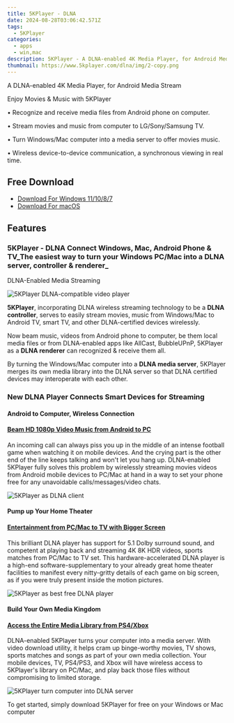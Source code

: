 ```yaml
---
title: 5KPlayer - DLNA
date: 2024-08-28T03:06:42.571Z
tags: 
  - 5KPlayer
categories: 
  - apps
  - win,mac
description: 5KPlayer - A DLNA-enabled 4K Media Player, for Android Media Stream
thumbnail: https://www.5kplayer.com/dlna/img/2-copy.png
---
```


A DLNA-enabled 4K Media Player, for Android Media Stream

Enjoy Movies & Music with 5KPlayer

• Recognize and receive media files from Android phone on computer.

• Stream movies and music from computer to LG/Sony/Samsung TV.

• Turn Windows/Mac computer into a media server to offer movies music.

• Wireless device-to-device communication, a synchronous viewing in real time.

## Free Download

- [Download For Windows 11/10/8/7](https://www.5kplayer.com/download/5kplayer-setup.exe)
- [Download For macOS](https://www.5kplayer.com/download/5kplayer-setup.dmg)

## Features

###  5KPlayer - DLNA Connect Windows, Mac, Android Phone & TV_The easiest way to turn your Windows PC/Mac into a DLNA server, controller & renderer_

DLNA-Enabled Media Streaming

![5KPlayer DLNA-compatible video player](https://www.5kplayer.com/dlna//img/index-1.png)

**5KPlayer**, incorporating DLNA wireless streaming technology to be a **DLNA controller**, serves to easily stream movies, music from Windows/Mac to Android TV, smart TV, and other DLNA-certified devices wirelessly.

Now beam music, videos from Android phone to computer, be them local media files or from DLNA-enabled apps like AllCast, BubbleUPnP, 5KPlayer as a **DLNA renderer** can recognized & receive them all.

By turning the Windows/Mac computer into a **DLNA media server**, 5KPlayer merges its own media library into the DLNA server so that DLNA certified devices may interoperate with each other.

### New DLNA Player Connects Smart Devices for Streaming

#### Android to Computer, Wireless Connection

#### [Beam HD 1080p Video Music from Android to PC](https://www.5kplayer.com/dlna/5kplayer-dlna-android-mac-windows-tv-dlna-devices.htm)

An incoming call can always piss you up in the middle of an intense football game when watching it on mobile devices. And the crying part is the other end of the line keeps talking and won't let you hang up. DLNA-enabled 5KPlayer fully solves this problem by wirelessly streaming movies videos from Android mobile devices to PC/Mac at hand in a way to set your phone free for any unavoidable calls/messages/video chats.

![5KPlayer as DLNA client](https://www.5kplayer.com/dlna//img/index-2.png)

#### Pump up Your Home Theater

#### [Entertainment from PC/Mac to TV with Bigger Screen](https://www.5kplayer.com/dlna/stream-pc-to-tv.htm)

This brilliant DLNA player has support for 5.1 Dolby surround sound, and competent at playing back and streaming 4K 8K HDR videos, sports matches from PC/Mac to TV set. This hardware-accelerated DLNA player is a high-end software-supplementary to your already great home theater facilities to manifest every nitty-gritty details of each game on big screen, as if you were truly present inside the motion pictures.

![5KPlayer as best free DLNA player](https://www.5kplayer.com/dlna//img/index-3.png)

#### Build Your Own Media Kingdom

#### [Access the Entire Media Library from PS4/Xbox](https://www.5kplayer.com/dlna/5kplayer-dlna-media-server.htm)

DLNA-enabled 5KPlayer turns your computer into a media server. With video download utility, it helps cram up binge-worthy movies, TV shows, sports matches and songs as part of your own media collection. Your mobile devices, TV, PS4/PS3, and Xbox will have wireless access to 5KPlayer's library on PC/Mac, and play back those files without compromising to limited storage.

![5KPlayer turn computer into DLNA server](https://www.5kplayer.com/dlna//img/fifa-2018/div05-img03-t.png)

To get started, simply download 5KPlayer for free on your Windows or Mac computer
